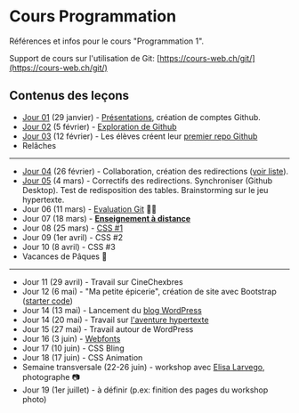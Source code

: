 # Cours Programmation

Références et infos pour le cours "Programmation 1".

Support de cours sur l'utilisation de Git: [https://cours-web.ch/git/](https://cours-web.ch/git/)

## Contenus des leçons

- [Jour 01](J01-presentations) (29 janvier) - [Présentations](J01-presentations), création de comptes Github.
- [Jour 02](J02-premiers-pas-Github) (5 février) - [Exploration de Github](J02-premiers-pas-Github)
- [Jour 03](J03-premier-repo-Github) (12 février) - Les élèves créent leur [premier repo Github](J03-premier-repo-Github)
- Relâches

---

- [Jour 04](J04-collaboration) (26 février) - Collaboration, création des redirections ([voir liste](https://github.com/eracom-id491/liste_site_citations#readme)).
- [Jour 05](J05) (4 mars) - Correctifs des redirections. Synchroniser (Github Desktop). Test de redisposition des tables. Brainstorming sur le jeu hypertexte.
- Jour 06 (11 mars) - [Evaluation Git](J06-eval-git) 🧠📝
- Jour 07 (18 mars) - **[Enseignement à distance](J07-enseignement-a-distance)**
- Jour 08 (25 mars) - [CSS #1](J08-CSS)
- Jour 09 (1er avril) - CSS #2
- Jour 10 (8 avril) - CSS #3
- Vacances de Pâques 🐰

---

- Jour 11 (29 avril) - Travail sur CineChexbres
- Jour 12 (6 mai) - "Ma petite épicerie", création de site avec Bootstrap ([starter code](https://github.com/eracom-id491/ma-petite-epicerie))
- Jour 14 (13 mai) - Lancement du [blog WordPress](https://eracom-pedagogique.ch/ID491/)
- Jour 14 (20 mai) - Travail sur [l'aventure hypertexte](https://github.com/eracom-id491/Histoire-de-la-vie)
- Jour 15 (27 mai) - Travail autour de WordPress
- Jour 16 (3 juin) - [Webfonts](J16-webfonts)
- Jour 17 (10 juin) - CSS Bling
- Jour 18 (17 juin) - CSS Animation
- Semaine transversale (22-26 juin) - workshop avec [Elisa Larvego](http://www.vego.ch/), photographe 📷
- Jour 19 (1er juillet) - à définir (p.ex: finition des pages du workshop photo)
